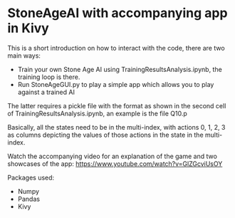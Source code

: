 # StoneAgeAI with accompanying app in Kivy

This is a short introduction on how to interact with the code, there are two main ways:

- Train your own Stone Age AI using TrainingResultsAnalysis.ipynb, the training loop is there.
- Run StoneAgeGUI.py to play a simple app which allows you to play against a trained AI

The latter requires a pickle file with the format as shown in the second cell of TrainingResultsAnalysis.ipynb, an example is the file Q10.p

Basically, all the states need to be in the multi-index, with actions 0, 1, 2, 3 as columns depicting the values of those actions in the state in the multi-index.

Watch the accompanying video for an explanation of the game and two showcases of the app:
https://www.youtube.com/watch?v=GlZGcviUsOY

Packages used:
- Numpy
- Pandas
- Kivy

